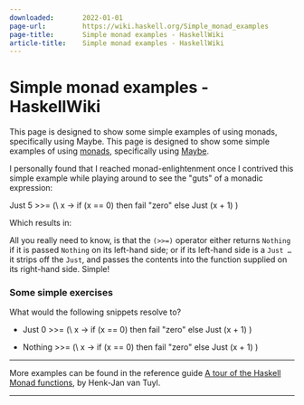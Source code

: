 ```yaml
---
downloaded:       2022-01-01
page-url:         https://wiki.haskell.org/Simple_monad_examples
page-title:       Simple monad examples - HaskellWiki
article-title:    Simple monad examples - HaskellWiki
---
```

# Simple monad examples - HaskellWiki

This page is designed to show some simple examples of using monads, specifically using Maybe.
This page is designed to show some simple examples of using [monads][1], specifically using [Maybe][2].

I personally found that I reached monad-enlightenment once I contrived this simple example while playing around to see the "guts" of a monadic expression:

Just 5 \>>= (\\ x \-> if (x \== 0) then fail "zero" else Just (x + 1) )

Which results in:

All you really need to know, is that the `(>>=)` operator either returns `Nothing` if it is passed `Nothing` on its left-hand side; or if its left-hand side is a `Just …` it strips off the `Just`, and passes the contents into the function supplied on its right-hand side. Simple!

### Some simple exercises

What would the following snippets resolve to?

-   Just 0 \>>= (\\ x \-> if (x \== 0) then fail "zero" else Just (x + 1) )
    

-   Nothing \>>= (\\ x \-> if (x \== 0) then fail "zero" else Just (x + 1) )
    

---

More examples can be found in the reference guide [A tour of the Haskell Monad functions][3], by Henk-Jan van Tuyl.

---

[1]: https://wiki.haskell.org/Monad "Monad"
[2]: https://wiki.haskell.org/Maybe "Maybe"
[3]: http://members.chello.nl/hjgtuyl/tourdemonad.html
